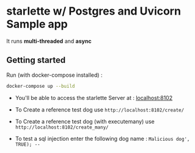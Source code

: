 # starlette w/ Postgres and Uvicorn Sample app
It runs **multi-threaded** and **async**

## Getting started
Run (with docker-compose installed) :
```bash
docker-compose up --build
```

- You'll be able to access the starlette Server at : [localhost:8102](http://localhost:8096)
- To Create a reference test dog use `http://localhost:8102/create/`
- To Create a reference test dog (with executemany) use `http://localhost:8102/create_many/`

- To test a sql injection enter the following dog name : `Malicious dog', TRUE); -- `
